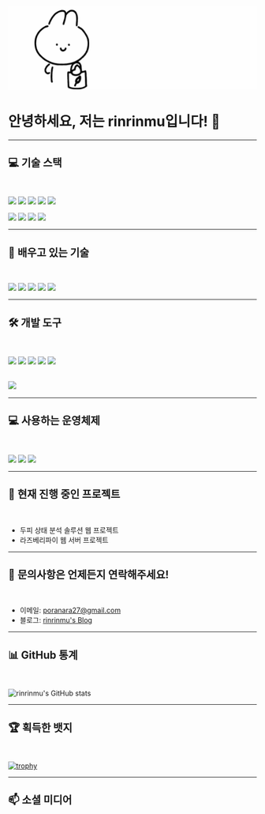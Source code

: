 ![Header](./newbanner.gif)


# 안녕하세요, 저는 **rinrinmu**입니다! 👋

---

## 💻 기술 스택

<br>

<!-- 첫 번째 줄 (최대 5개 아이콘) -->
<img src="https://img.shields.io/badge/C++-00599C?style=flat-square&logo=C%2B%2B&logoColor=white" height="22"/> <img src="https://img.shields.io/badge/Python-3776AB?style=flat-square&logo=Python&logoColor=white" height="22"/> <img src="https://img.shields.io/badge/SQLite-003B57?style=flat-square&logo=SQLite&logoColor=white" height="22"/> <img src="https://img.shields.io/badge/MySQL-4479A1?style=flat-square&logo=MySQL&logoColor=white" height="22"/> <img src="https://img.shields.io/badge/SQLAlchemy-000000?style=flat-square&logo=SQLAlchemy&logoColor=white" height="22"/>
<br>

<!-- 두 번째 줄 -->
<img src="https://img.shields.io/badge/FastAPI-009688?style=flat-square&logo=FastAPI&logoColor=white" height="22"/> <img src="https://img.shields.io/badge/HTML5-E34F26?style=flat-square&logo=HTML5&logoColor=white" height="22"/> <img src="https://img.shields.io/badge/CSS3-1572B6?style=flat-square&logo=CSS3&logoColor=white" height="22"/> <img src="https://img.shields.io/badge/Raspberry&nbsp;Pi-A22846?style=flat-square&logo=Raspberry%20Pi&logoColor=white" height="22"/>

---

## 🌱 배우고 있는 기술

<br>

<img src="https://img.shields.io/badge/Node.js-339933?style=flat-square&logo=Node.js&logoColor=white" height="22"/> <img src="https://img.shields.io/badge/React-61DAFB?style=flat-square&logo=React&logoColor=black" height="22"/> <img src="https://img.shields.io/badge/Java-007396?style=flat-square&logo=Java&logoColor=white" height="22"/> <img src="https://img.shields.io/badge/Kotlin-0095D5?style=flat-square&logo=Kotlin&logoColor=white" height="22"/> <img src="https://img.shields.io/badge/OpenGL-5586A4?style=flat-square&logo=OpenGL&logoColor=white" height="22"/>

---

## 🛠 개발 도구

<br>

<!-- 첫 번째 줄 -->
<img src="https://img.shields.io/badge/PyCharm-000000?style=flat-square&logo=PyCharm&logoColor=white" height="22"/> <img src="https://img.shields.io/badge/IntelliJ&nbsp;IDEA-000000?style=flat-square&logo=IntelliJ%20IDEA&logoColor=white" height="22"/> <img src="https://img.shields.io/badge/Eclipse&nbsp;IDE-2C2255?style=flat-square&logo=Eclipse%20IDE&logoColor=white" height="22"/> <img src="https://img.shields.io/badge/Visual&nbsp;Studio-5C2D91?style=flat-square&logo=Visual%20Studio&logoColor=white" height="22"/> <img src="https://img.shields.io/badge/JetBrains-000000?style=flat-square&logo=JetBrains&logoColor=white" height="22"/>

<br>

<!-- 두 번째 줄 -->
<img src="https://img.shields.io/badge/Git-F05032?style=flat-square&logo=Git&logoColor=white" height="22"/>

---

## 💻 사용하는 운영체제

<br>

<img src="https://img.shields.io/badge/Windows-0078D6?style=flat-square&logo=Windows&logoColor=white" height="22"/> <img src="https://img.shields.io/badge/Fedora-294172?style=flat-square&logo=Fedora&logoColor=white" height="22"/> <img src="https://img.shields.io/badge/Raspbian-A22846?style=flat-square&logo=Raspberry%20Pi&logoColor=white" height="22"/>

---

## 🔭 현재 진행 중인 프로젝트

<br>

- 두피 상태 분석 솔루션 웹 프로젝트
- 라즈베리파이 웹 서버 프로젝트

---

## 💬 문의사항은 언제든지 연락해주세요!

<br>

- 이메일: [poranara27@gmail.com](mailto:poranara27@gmail.com)
- 블로그: [rinrinmu's Blog](https://yourblogurl.com)

---

## 📊 GitHub 통계

<br>

![rinrinmu's GitHub stats](https://github-readme-stats.vercel.app/api?username=rinrinmu&show_icons=true&theme=tokyonight)

---

## 🏆 획득한 뱃지

<br>

[![trophy](https://github-profile-trophy.vercel.app/?username=rinrinmu&theme=onedark)](https://github.com/ryo-ma/github-profile-trophy)

---

## 📫 소셜 미디어

<br>

